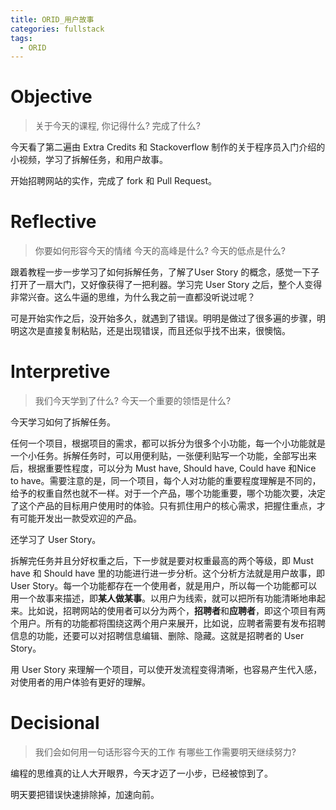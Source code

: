 ```yaml
---
title: ORID_用户故事
categories: fullstack
tags:
  - ORID
---
```


# Objective
> 关于今天的课程, 你记得什么?
> 完成了什么?

今天看了第二遍由 Extra Credits 和 Stackoverflow 制作的关于程序员入门介绍的小视频，学习了拆解任务，和用户故事。

开始招聘网站的实作，完成了 fork 和 Pull Request。

# Reflective
> 你要如何形容今天的情绪
> 今天的高峰是什么?
> 今天的低点是什么?

跟着教程一步一步学习了如何拆解任务，了解了User Story 的概念，感觉一下子打开了一扇大门，又好像获得了一把利器。学习完 User Story 之后，整个人变得非常兴奋。这么牛逼的思维，为什么我之前一直都没听说过呢？

可是开始实作之后，没开始多久，就遇到了错误。明明是做过了很多遍的步骤，明明这次是直接复制粘贴，还是出现错误，而且还似乎找不出来，很懊恼。

# Interpretive
> 我们今天学到了什么?
> 今天一个重要的领悟是什么?

今天学习如何了拆解任务。

任何一个项目，根据项目的需求，都可以拆分为很多个小功能，每一个小功能就是一个小任务。拆解任务时，可以用便利贴，一张便利贴写一个功能，全部写出来后，根据重要性程度，可以分为 Must have, Should have, Could have 和Nice to have。需要注意的是，同一个项目，每个人对功能的重要程度理解是不同的，给予的权重自然也就不一样。对于一个产品，哪个功能重要，哪个功能次要，决定了这个产品的目标用户使用时的体验。只有抓住用户的核心需求，把握住重点，才有可能开发出一款受欢迎的产品。

还学习了 User Story。

拆解完任务并且分好权重之后，下一步就是要对权重最高的两个等级，即 Must have 和 Should have 里的功能进行进一步分析。这个分析方法就是用户故事，即 User Story。每一个功能都存在一个使用者，就是用户，所以每一个功能都可以用一个故事来描述，即**某人做某事**。以用户为线索，就可以把所有功能清晰地串起来。比如说，招聘网站的使用者可以分为两个，**招聘者**和**应聘者**，即这个项目有两个用户。所有的功能都将围绕这两个用户来展开，比如说，应聘者需要有发布招聘信息的功能，还要可以对招聘信息编辑、删除、隐藏。这就是招聘者的 User Story。

用 User Story 来理解一个项目，可以使开发流程变得清晰，也容易产生代入感，对使用者的用户体验有更好的理解。

# Decisional
> 我们会如何用一句话形容今天的工作
> 有哪些工作需要明天继续努力?

编程的思维真的让人大开眼界，今天才迈了一小步，已经被惊到了。

明天要把错误快速排除掉，加速向前。
